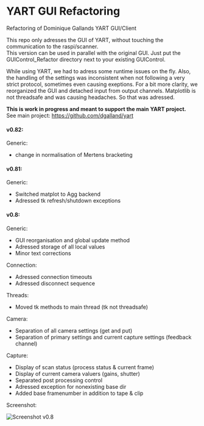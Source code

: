 # YART GUI Refactoring
Refactoring of Dominique Gallands YART GUI/Client

This repo only adresses the GUI of YART, without touching the communication to the raspi/scanner.\
This version can be used in parallel with the original GUI. Just put the GUIControl_Refactor directory next to your existing GUIControl.

While using YART, we had to adress some runtime issues on the fly.
Also, the handling of the settings was inconsistent when not following a very strict protocol, sometimes even causing exeptions.
For a bit more clarity, we reorganized the GUI and detached input from output channels.
Matplotlib is not threadsafe and was causing headaches. So that was adressed.

**This is work in progress and meant to support the main YART project.**\
See main project: https://github.com/dgalland/yart



#### v0.82:

Generic:
- change in normalisation of Mertens bracketing


#### v0.81:

Generic:
- Switched matplot to Agg backend
- Adressed tk refresh/shutdown exceptions


#### v0.8:

Generic:
- GUI reorganisation and global update method
- Adressed storage of all local values
- Minor text corrections

Connection:
- Adressed connection timeouts
- Adressed disconnect sequence

Threads:
- Moved tk methods to main thread (tk not threadsafe)

Camera:
- Separation of all camera settings (get and put)
- Separation of primary settings and current capture settings (feedback channel)

Capture:
- Display of scan status (process status & current frame)
- Display of current camera valuers (gains, shutter)
- Separated post processing control
- Adressed exception for nonexisting base dir
- Added base framenumber in addition to tape & clip

Screenshot:

![Screenshot v0.8](https://github.com/patsib/yart_gui/blob/main/img/v0.8b.jpg)
